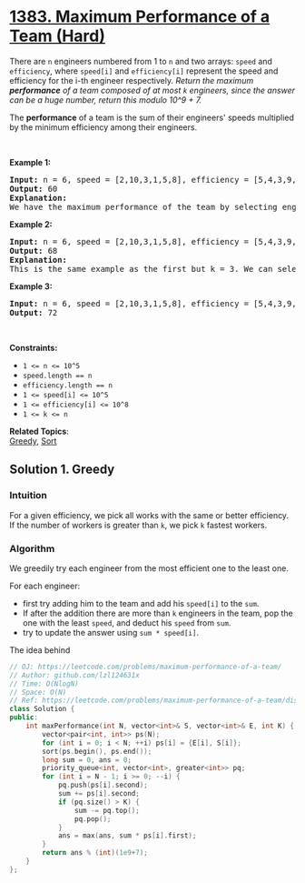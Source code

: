 # [1383. Maximum Performance of a Team (Hard)](https://leetcode.com/problems/maximum-performance-of-a-team/)

<p>There are <code>n</code> engineers numbered from 1 to <code>n</code>&nbsp;and&nbsp;two arrays: <code>speed</code>&nbsp;and <code>efficiency</code>, where <code>speed[i]</code> and <code>efficiency[i]</code> represent the speed and efficiency for the i-th engineer respectively. <em>Return the maximum <strong>performance</strong> of a team composed of&nbsp;at most&nbsp;<code>k</code>&nbsp;engineers, since the answer can be a huge number, return this modulo&nbsp;10^9 + 7.</em></p>

<p>The <strong>performance</strong> of a team is the sum of their engineers' speeds multiplied by the minimum efficiency among&nbsp;their engineers.&nbsp;</p>

<p>&nbsp;</p>
<p><strong>Example 1:</strong></p>

<pre><strong>Input:</strong> n = 6, speed = [2,10,3,1,5,8], efficiency = [5,4,3,9,7,2], k = 2
<strong>Output:</strong> 60
<strong>Explanation:</strong> 
We have the maximum performance of the team by selecting engineer 2 (with speed=10 and efficiency=4) and engineer 5 (with speed=5 and efficiency=7). That is, performance = (10 + 5) * min(4, 7) = 60.
</pre>

<p><strong>Example 2:</strong></p>

<pre><strong>Input:</strong> n = 6, speed = [2,10,3,1,5,8], efficiency = [5,4,3,9,7,2], k = 3
<strong>Output:</strong> 68
<strong>Explanation:
</strong>This is the same example as the first but k = 3. We can select engineer 1, engineer 2 and engineer 5 to get the maximum performance of the team. That is, performance = (2 + 10 + 5) * min(5, 4, 7) = 68.
</pre>

<p><strong>Example 3:</strong></p>

<pre><strong>Input:</strong> n = 6, speed = [2,10,3,1,5,8], efficiency = [5,4,3,9,7,2], k = 4
<strong>Output:</strong> 72
</pre>

<p>&nbsp;</p>
<p><strong>Constraints:</strong></p>

<ul>
	<li><code>1 &lt;= n &lt;= 10^5</code></li>
	<li><code>speed.length == n</code></li>
	<li><code>efficiency.length == n</code></li>
	<li><code>1 &lt;= speed[i] &lt;= 10^5</code></li>
	<li><code>1 &lt;= efficiency[i] &lt;= 10^8</code></li>
	<li><code>1 &lt;= k &lt;= n</code></li>
</ul>

**Related Topics**:  
[Greedy](https://leetcode.com/tag/greedy/), [Sort](https://leetcode.com/tag/sort/)

## Solution 1. Greedy

### Intuition

For a given efficiency, we pick all works with the same or better efficiency. If the number of workers is greater than `k`, we pick `k` fastest workers.

### Algorithm

We greedily try each engineer from the most efficient one to the least one.

For each engineer:
* first try adding him to the team and add his `speed[i]` to the `sum`.
* If after the addition there are more than `k` engineers in the team, pop the one with the least `speed`, and deduct his `speed` from `sum`.
* try to update the answer using `sum * speed[i]`.

The idea behind 

```cpp
// OJ: https://leetcode.com/problems/maximum-performance-of-a-team/
// Author: github.com/lzl124631x
// Time: O(NlogN)
// Space: O(N)
// Ref: https://leetcode.com/problems/maximum-performance-of-a-team/discuss/539687/JavaC%2B%2BPython-Priority-Queue
class Solution {
public:
    int maxPerformance(int N, vector<int>& S, vector<int>& E, int K) {
        vector<pair<int, int>> ps(N);
        for (int i = 0; i < N; ++i) ps[i] = {E[i], S[i]};
        sort(ps.begin(), ps.end());
        long sum = 0, ans = 0;
        priority_queue<int, vector<int>, greater<int>> pq;
        for (int i = N - 1; i >= 0; --i) {
            pq.push(ps[i].second);
            sum += ps[i].second;
            if (pq.size() > K) {
                sum -= pq.top();
                pq.pop();
            }
            ans = max(ans, sum * ps[i].first);
        }
        return ans % (int)(1e9+7);
    }
};
```